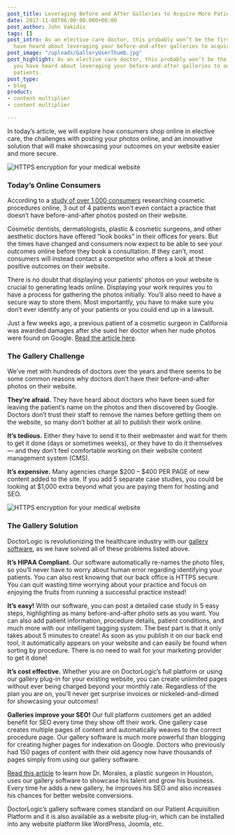 ```yaml
---
post_title: Leveraging Before and After Galleries to Acquire More Patients
date: 2017-11-08T06:00:00.000+00:00
post_author: John Vakidis
tags: []
post_intro: As an elective care doctor, this probably won’t be the first time you
  have heard about leveraging your before-and-after galleries to acquire more patients.
post_image: "/uploads/GalleryUserThumb.jpg"
post_highlight: As an elective care doctor, this probably won’t be the first time
  you have heard about leveraging your before-and-after galleries to acquire more
  patients.
post_type:
- blog
product:
- content multiplier
- content multiplier

---
```

In today’s article, we will explore how consumers shop online in elective care, the challenges with posting your photos online, and an innovative solution that will make showcasing your outcomes on your website easier and more secure.

![HTTPS encryption for your medical website](https://doctorlogic.com/assets/img/posts/GalleryUser.jpg)

### Today’s Online Consumers

According to a [study of over 1,000 consumers](https://rxphoto.com/news/11-rules-to-make-your-before-and-after-gallery-convert-prospects-to-patients) researching cosmetic procedures online, 3 out of 4 patients won’t even contact a practice that doesn’t have before-and-after photos posted on their website.

Cosmetic dentists, dermatologists, plastic & cosmetic surgeons, and other aesthetic doctors have offered “look books” in their offices for years. But the times have changed and consumers now expect to be able to see your outcomes online before they book a consultation. If they can’t, most consumers will instead contact a competitor who offers a look at these positive outcomes on their website.

There is no doubt that displaying your patients’ photos on your website is crucial to generating leads online. Displaying your work requires you to have a process for gathering the photos initially. You’ll also need to have a secure way to store them. Most importantly, you have to make sure you don’t ever identify any of your patients or you could end up in a lawsuit.

Just a few weeks ago, a previous patient of a cosmetic surgeon in California was awarded damages after she sued her doctor when her nude photos were found on Google. [Read the article here](http://www.fresnobee.com/news/local/article165969457.html).

### The Gallery Challenge

We’ve met with hundreds of doctors over the years and there seems to be some common reasons why doctors don’t have their before-and-after photos on their website.

**They’re afraid.** They have heard about doctors who have been sued for leaving the patient’s name on the photos and then discovered by Google. Doctors don’t trust their staff to remove the names before getting them on the website, so many don’t bother at all to publish their work online.

**It’s tedious.** Either they have to send it to their webmaster and wait for them to get it done (days or sometimes weeks), or they have to do it themselves — and they don’t feel comfortable working on their website content management system (CMS).

**It’s expensive.** Many agencies charge $200 – $400 PER PAGE of new content added to the site. If you add 5 separate case studies, you could be looking at $1,000 extra beyond what you are paying them for hosting and SEO.

![HTTPS encryption for your medical website](https://doctorlogic.com/assets/img/posts/gallery2/gallery-page.jpg)

### The Gallery Solution

DoctorLogic is revolutionizing the healthcare industry with our [gallery software](https://doctorlogic.com/features/galleries/), as we have solved all of these problems listed above.

**It’s HIPAA Compliant.** Our software automatically re-names the photo files, so you’ll never have to worry about human error regarding identifying your patients. You can also rest knowing that our back office is HTTPS secure. You can quit wasting time worrying about your practice and focus on enjoying the fruits from running a successful practice instead!

**It’s easy!** With our software, you can post a detailed case study in 5 easy steps, highlighting as many before-and-after photo sets as you want. You can also add patient information, procedure details, patient conditions, and much more with our intelligent tagging system. The best part is that it only takes about 5 minutes to create! As soon as you publish it on our back end tool, it automatically appears on your website and can easily be found when sorting by procedure. There is no need to wait for your marketing provider to get it done!

**It’s cost effective.** Whether you are on DoctorLogic’s full platform or using our gallery plug-in for your existing website, you can create unlimited pages without ever being charged beyond your monthly rate. Regardless of the plan you are on, you’ll never get surprise invoices or nickeled-and-dimed for showcasing your outcomes!

**Galleries improve your SEO!** Our full platform customers get an added benefit for SEO every time they show off their work. One gallery case creates multiple pages of content and automatically weaves to the correct procedure page. Our gallery software is much more powerful than blogging for creating higher pages for indexation on Google. Doctors who previously had 150 pages of content with their old agency now have thousands of pages simply from using our gallery software.

[Read this article](https://doctorlogic.com/content/gallery/dr-morales-interview.html) to learn how Dr. Morales, a plastic surgeon in Houston, uses our gallery software to showcase his talent and grow his business. Every time he adds a new gallery, he improves his SEO and also increases his chances for better website conversions.

DoctorLogic’s gallery software comes standard on our Patient Acquisition Platform and it is also available as a website plug-in, which can be installed into any website platform like WordPress, Joomla, etc.